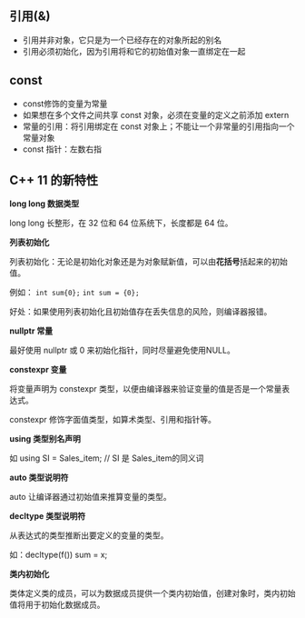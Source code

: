 ## 引用(&)

* 引用并非对象，它只是为一个已经存在的对象所起的别名
* 引用必须初始化，因为引用将和它的初始值对象一直绑定在一起

## const

* const修饰的变量为常量
* 如果想在多个文件之间共享 const 对象，必须在变量的定义之前添加 extern
* 常量的引用：将引用绑定在 const 对象上；不能让一个非常量的引用指向一个常量对象
* const 指针：左数右指


## C++ 11 的新特性
  
**long long 数据类型**

long long 长整形，在 32 位和 64 位系统下，长度都是 64 位。

**列表初始化**

列表初始化：无论是初始化对象还是为对象赋新值，可以由**花括号**括起来的初始值。

例如：
  `int sum{0};`
  `int sum = {0};`

好处：如果使用列表初始化且初始值存在丢失信息的风险，则编译器报错。

**nullptr 常量**

最好使用 nullptr 或 0 来初始化指针，同时尽量避免使用NULL。

**constexpr 变量**

将变量声明为 constexpr 类型，以便由编译器来验证变量的值是否是一个常量表达式。

constexpr 修饰字面值类型，如算术类型、引用和指针等。

**using 类型别名声明**

如 using SI = Sales_item;  // SI 是 Sales_item的同义词

**auto 类型说明符**

auto 让编译器通过初始值来推算变量的类型。

**decltype 类型说明符**

从表达式的类型推断出要定义的变量的类型。

如：decltype(f()) sum = x;

**类内初始化**

类体定义类的成员，可以为数据成员提供一个类内初始值，创建对象时，类内初始值将用于初始化数据成员。


